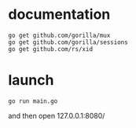 # documentation

    go get github.com/gorilla/mux
    go get github.com/gorilla/sessions
    go get github.com/rs/xid

# launch

    go run main.go

and then open 127.0.0.1:8080/


